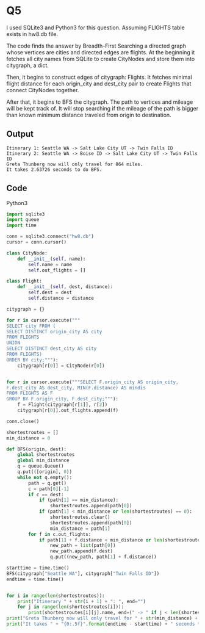 # Q5


I used SQLite3 and Python3 for this question. Assuming FLIGHTS table exists in hw8.db file.

The code finds the answer by Breadth-First Searching a directed graph whose vertices are cities and directed edges are flights. At the beginning it fetches all city names from SQLite to create CityNodes and store them into citygraph, a dict.

Then, it begins to construct edges of citygraph: Flights. It fetches minimal flight distance for each origin_city and dest_city pair to create Flights that connect CityNodes together.

After that, it begins to BFS the citygraph. The path to vertices and mileage will be kept track of. It will stop searching if the mileage of the path is bigger than known minimum distance traveled from origin to destination.

## Output
```
Itinerary 1: Seattle WA -> Salt Lake City UT -> Twin Falls ID
Itinerary 2: Seattle WA -> Boise ID -> Salt Lake City UT -> Twin Falls ID
Greta Thunberg now will only travel for 864 miles.
It takes 2.63726 seconds to do BFS.
```

## Code

Python3
```Python
import sqlite3
import queue
import time

conn = sqlite3.connect("hw8.db")
cursor = conn.cursor()

class CityNode:
    def __init__(self, name):
        self.name = name
        self.out_flights = []

class Flight:
    def __init__(self, dest, distance):
        self.dest = dest
        self.distance = distance

citygraph = {}

for r in cursor.execute("""
SELECT city FROM ( 
SELECT DISTINCT origin_city AS city
FROM FLIGHTS
UNION
SELECT DISTINCT dest_city AS city
FROM FLIGHTS)
ORDER BY city;"""):
    citygraph[r[0]] = CityNode(r[0])


for r in cursor.execute("""SELECT F.origin_city AS origin_city, 
F.dest_city AS dest_city, MIN(F.distance) AS mindis 
FROM FLIGHTS AS F 
GROUP BY F.origin_city, F.dest_city;"""):
    f = Flight(citygraph[r[1]], r[2])
    citygraph[r[0]].out_flights.append(f)

conn.close()

shortestroutes = []
min_distance = 0

def BFS(origin, dest):
    global shortestroutes
    global min_distance
    q = queue.Queue()
    q.put(([origin], 0))
    while not q.empty():
        path = q.get()
        c = path[0][-1]
        if c == dest:
            if (path[1] == min_distance):
                shortestroutes.append(path[0])
            if (path[1] < min_distance or len(shortestroutes) == 0):
                shortestroutes.clear()
                shortestroutes.append(path[0])
                min_distance = path[1]
        for f in c.out_flights:
            if path[1] + f.distance < min_distance or len(shortestroutes) == 0:
                new_path = list(path[0])
                new_path.append(f.dest)
                q.put((new_path, path[1] + f.distance))

starttime = time.time()
BFS(citygraph["Seattle WA"], citygraph["Twin Falls ID"])
endtime = time.time()


for i in range(len(shortestroutes)):
    print("Itinerary " + str(i + 1) + ": ", end="")
    for j in range(len(shortestroutes[i])):
        print(shortestroutes[i][j].name, end=(" -> " if j < len(shortestroutes[i]) - 1 else "\n"))
print("Greta Thunberg now will only travel for " + str(min_distance) + " miles.")
print("It takes " + "{0:.5f}".format(endtime - starttime) + " seconds to do BFS.")
```